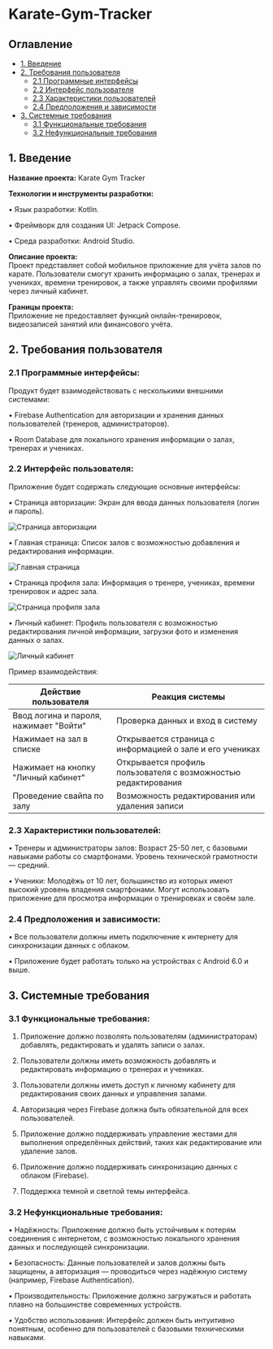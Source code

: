 # Karate-Gym-Tracker

## **Оглавление**
- [1. Введение](#intro)
- [2. Требования пользователя](#user_requirements)
  - [2.1 Программные интерфейсы](#interfaces)
  - [2.2 Интерфейс пользователя](#ui)
  - [2.3 Характеристики пользователей](#user_characteristics)
  - [2.4 Предположения и зависимости](#assumptions)
- [3. Системные требования](#system_requirements)
  - [3.1 Функциональные требования](#functional_requirements)
  - [3.2 Нефункциональные требования](#non_functional_requirements)

<a name="intro"></a>
## **1. Введение**

**Название проекта:** Karate Gym Tracker

**Технологии и инструменты разработки:**

• Язык разработки: Kotlin.

• Фреймворк для создания UI: Jetpack Compose.

• Среда разработки: Android Studio.

**Описание проекта:**  
Проект представляет собой мобильное приложение для учёта залов по карате. Пользователи смогут хранить информацию о залах, тренерах и учениках, времени тренировок, а также управлять своими профилями через личный кабинет.

**Границы проекта:**  
Приложение не предоставляет функций онлайн-тренировок, видеозаписей занятий или финансового учёта.

<a name="user_requirements"></a>
## **2. Требования пользователя**

<a name="interfaces"></a>
### **2.1 Программные интерфейсы:**

Продукт будет взаимодействовать с несколькими внешними системами:

• Firebase Authentication для авторизации и хранения данных пользователей (тренеров, администраторов).

• Room Database для локального хранения информации о залах, тренерах и учениках.

<a name="ui"></a>
### **2.2 Интерфейс пользователя:**

Приложение будет содержать следующие основные интерфейсы:

• Страница авторизации: Экран для ввода данных пользователя (логин и пароль).
  
  ![Страница авторизации](mocaps/auth_screen.png)

• Главная страница: Список залов с возможностью добавления и редактирования информации.
  
  ![Главная страница](mocaps/main_screen.png)

• Страница профиля зала: Информация о тренере, учениках, времени тренировок и адрес зала.
  
  ![Страница профиля зала](mocaps/profile_screen.png)

• Личный кабинет: Профиль пользователя с возможностью редактирования личной информации, загрузки фото и изменения данных о залах.
  
  ![Личный кабинет](mocaps/profile_screen.png)

Пример взаимодействия:

| Действие пользователя                          | Реакция системы                                               |
|------------------------------------------------|---------------------------------------------------------------|
| Ввод логина и пароля, нажимает "Войти"         | Проверка данных и вход в систему                              |
| Нажимает на зал в списке                       | Открывается страница с информацией о зале и его учениках       |
| Нажимает на кнопку "Личный кабинет"            | Открывается профиль пользователя с возможностью редактирования |
| Проведение свайпа по залу                      | Возможность редактирования или удаления записи                 |

<a name="user_characteristics"></a>
### **2.3 Характеристики пользователей:**

• Тренеры и администраторы залов: Возраст 25-50 лет, с базовыми навыками работы со смартфонами. Уровень технической грамотности — средний.

• Ученики: Молодёжь от 10 лет, большинство из которых имеют высокий уровень владения смартфонами. Могут использовать приложение для просмотра информации о тренировках и своём зале.

<a name="assumptions"></a>
### **2.4 Предположения и зависимости:**

• Все пользователи должны иметь подключение к интернету для синхронизации данных с облаком.

• Приложение будет работать только на устройствах с Android 6.0 и выше.

<a name="system_requirements"></a>
## **3. Системные требования**

<a name="functional_requirements"></a>
### **3.1 Функциональные требования:**

1. Приложение должно позволять пользователям (администраторам) добавлять, редактировать и удалять записи о залах.
  
2. Пользователи должны иметь возможность добавлять и редактировать информацию о тренерах и учениках.
	
3. Пользователи должны иметь доступ к личному кабинету для редактирования своих данных и управления залами.
	
4. Авторизация через Firebase должна быть обязательной для всех пользователей.
	
5. Приложение должно поддерживать управление жестами для выполнения определённых действий, таких как редактирование или удаление залов.
   
6. Приложение должно поддерживать синхронизацию данных с облаком (Firebase).

7. Поддержка темной и светлой темы интерфейса.

<a name="non_functional_requirements"></a>
### **3.2 Нефункциональные требования:**

• Надёжность: Приложение должно быть устойчивым к потерям соединения с интернетом, с возможностью локального хранения данных и последующей синхронизации.

• Безопасность: Данные пользователей и залов должны быть защищены, а авторизация — проводиться через надёжную систему (например, Firebase Authentication).

• Производительность: Приложение должно загружаться и работать плавно на большинстве современных устройств.

• Удобство использования: Интерфейс должен быть интуитивно понятным, особенно для пользователей с базовыми техническими навыками.
